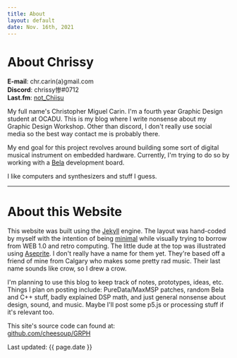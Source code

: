 ```yaml
---
title: About
layout: default
date: Nov. 16th, 2021
---
```


# About Chrissy

**E-mail**: chr.carin(a)gmail.com\
**Discord**: chrissy惨#0712\
**Last.fm**: [not_Chiisu](https://www.last.fm/user/not_Chiisu)

My full name's Christopher Miguel Carin. I'm a fourth year Graphic Design student at OCADU. This is my blog where I write nonsense about my Graphic Design Workshop. Other than discord, I don't really use social media so the best way contact me is probably there.

My end goal for this project revolves around building some sort of digital musical instrument on embedded hardware. Currently, I'm trying to do so by working with a [Bela](http://bela.io/) development board.

I like computers and synthesizers and stuff I guess.

---

# About this Website

This website was built using the [Jekyll](https://jekyllrb.com/) engine. The layout was hand-coded by myself with the intention of being [minimal](https://tools.pingdom.com/#5f51c41051400000) while visually trying to borrow from WEB 1.0 and retro computing. The little dude at the top was illustrated using [Aseprite](https://www.aseprite.org/). I don't really have a name for them yet. They're based off a friend of mine from Calgary who makes some pretty rad music. Their last name sounds like crow, so I drew a crow.

I'm planning to use this blog to keep track of notes, prototypes, ideas, etc. Things I plan on posting include: PureData/MaxMSP patches, random Bela and C++ stuff, badly explained DSP math, and just general nonsense about design, sound, and music. Maybe I'll post some p5.js or processing stuff if it's relevant too.

This site's source code can found at:\
[github.com/cheesoup/GRPH](https://github.com/cheesoup/GRPH)

<footer>Last updated: {{ page.date }}</footer>

